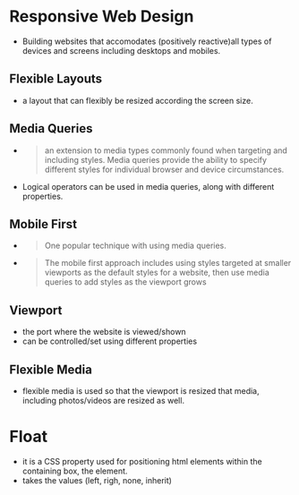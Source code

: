 # Responsive Web Design
- Building websites that accomodates (positively reactive)all types of devices and screens including desktops and mobiles.

## Flexible Layouts
- a layout that can flexibly be resized according the screen size.

## Media Queries
- > an extension to media types commonly found when targeting and including styles. Media queries provide the ability to specify different styles for individual browser and device circumstances.

- Logical operators can be used in media queries, along with different properties.

## Mobile First
- > One popular technique with using media queries.
- >The mobile first approach includes using styles targeted at smaller viewports as the default styles for a website, then use media queries to add styles as the viewport grows

## Viewport
- the port where the website is viewed/shown
- can be controlled/set using different properties

## Flexible Media
- flexible media is used so that the viewport is resized that media, including photos/videos are resized as well.


# Float
- it is a CSS property used for positioning html elements within the containing box, the element.
- takes the values (left, righ, none, inherit)
